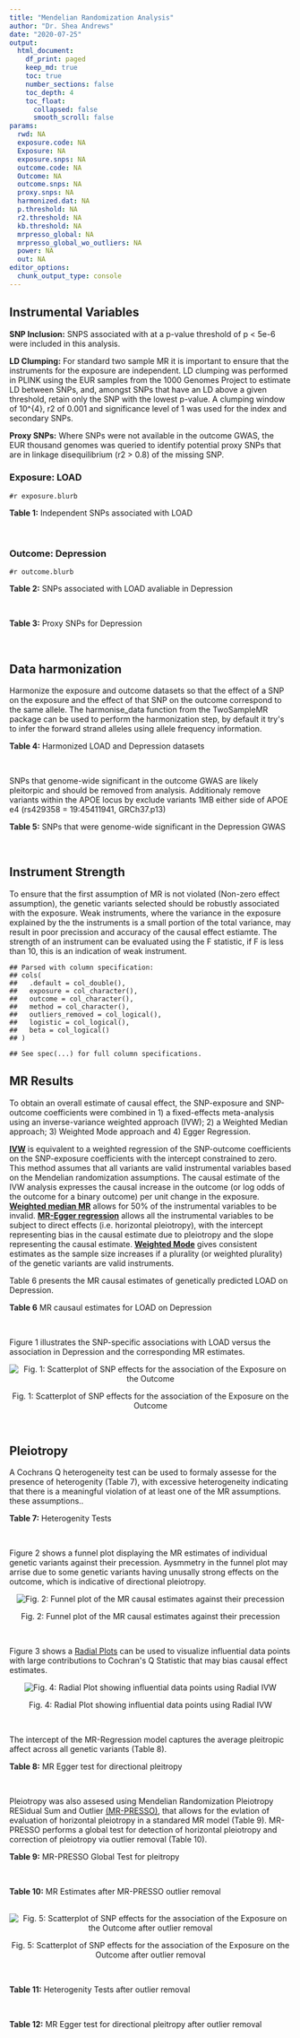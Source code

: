 ```yaml
---
title: "Mendelian Randomization Analysis"
author: "Dr. Shea Andrews"
date: "2020-07-25"
output:
  html_document:
    df_print: paged
    keep_md: true
    toc: true
    number_sections: false
    toc_depth: 4
    toc_float:
      collapsed: false
      smooth_scroll: false
params:
  rwd: NA
  exposure.code: NA
  Exposure: NA
  exposure.snps: NA
  outcome.code: NA
  Outcome: NA
  outcome.snps: NA
  proxy.snps: NA
  harmonized.dat: NA
  p.threshold: NA
  r2.threshold: NA
  kb.threshold: NA
  mrpresso_global: NA
  mrpresso_global_wo_outliers: NA
  power: NA
  out: NA
editor_options:
  chunk_output_type: console
---
```







## Instrumental Variables
**SNP Inclusion:** SNPS associated with at a p-value threshold of p < 5e-6 were included in this analysis.
<br>

**LD Clumping:** For standard two sample MR it is important to ensure that the instruments for the exposure are independent. LD clumping was performed in PLINK using the EUR samples from the 1000 Genomes Project to estimate LD between SNPs, and, amongst SNPs that have an LD above a given threshold, retain only the SNP with the lowest p-value. A clumping window of 10^{4}, r2 of 0.001 and significance level of 1 was used for the index and secondary SNPs.
<br>

**Proxy SNPs:** Where SNPs were not available in the outcome GWAS, the EUR thousand genomes was queried to identify potential proxy SNPs that are in linkage disequilibrium (r2 > 0.8) of the missing SNP.
<br>

### Exposure: LOAD
`#r exposure.blurb`
<br>

**Table 1:** Independent SNPs associated with LOAD
<div data-pagedtable="false">
  <script data-pagedtable-source type="application/json">
{"columns":[{"label":["SNP"],"name":[1],"type":["chr"],"align":["left"]},{"label":["CHROM"],"name":[2],"type":["dbl"],"align":["right"]},{"label":["POS"],"name":[3],"type":["dbl"],"align":["right"]},{"label":["REF"],"name":[4],"type":["chr"],"align":["left"]},{"label":["ALT"],"name":[5],"type":["chr"],"align":["left"]},{"label":["AF"],"name":[6],"type":["dbl"],"align":["right"]},{"label":["BETA"],"name":[7],"type":["dbl"],"align":["right"]},{"label":["SE"],"name":[8],"type":["dbl"],"align":["right"]},{"label":["Z"],"name":[9],"type":["dbl"],"align":["right"]},{"label":["P"],"name":[10],"type":["dbl"],"align":["right"]},{"label":["N"],"name":[11],"type":["dbl"],"align":["right"]},{"label":["TRAIT"],"name":[12],"type":["chr"],"align":["left"]}],"data":[{"1":"rs679515","2":"1","3":"207750568","4":"T","5":"C","6":"0.8126","7":"-0.1508","8":"0.0183","9":"-8.240440","10":"1.555000e-16","11":"63926","12":"LOAD"},{"1":"rs7584040","2":"2","3":"127863224","4":"C","5":"T","6":"0.2261","7":"0.0862","8":"0.0172","9":"5.011628","10":"5.341000e-07","11":"63926","12":"LOAD"},{"1":"rs6733839","2":"2","3":"127892810","4":"C","5":"T","6":"0.4067","7":"0.1693","8":"0.0154","9":"10.993506","10":"4.022000e-28","11":"63926","12":"LOAD"},{"1":"rs35695568","2":"2","3":"186794162","4":"G","5":"T","6":"0.0922","7":"0.1152","8":"0.0247","9":"4.663968","10":"3.200000e-06","11":"63926","12":"LOAD"},{"1":"rs10933431","2":"2","3":"233981912","4":"G","5":"C","6":"0.7774","7":"0.1001","8":"0.0194","9":"5.159794","10":"2.552000e-07","11":"63926","12":"LOAD"},{"1":"rs6805148","2":"3","3":"45101639","4":"A","5":"C","6":"0.0864","7":"-0.1293","8":"0.0257","9":"-5.031130","10":"4.774000e-07","11":"63926","12":"LOAD"},{"1":"rs28660482","2":"4","3":"66245059","4":"T","5":"A","6":"0.0243","7":"0.2220","8":"0.0475","9":"4.673684","10":"2.900000e-06","11":"63926","12":"LOAD"},{"1":"rs6822989","2":"4","3":"104176240","4":"C","5":"T","6":"0.0082","7":"0.4361","8":"0.0940","9":"4.639362","10":"3.487000e-06","11":"63926","12":"LOAD"},{"1":"rs35868327","2":"5","3":"52665230","4":"T","5":"A","6":"0.0132","7":"-0.3753","8":"0.0760","9":"-4.938158","10":"7.796000e-07","11":"63926","12":"LOAD"},{"1":"rs11168036","2":"5","3":"139707439","4":"T","5":"G","6":"0.5033","7":"-0.0754","8":"0.0143","9":"-5.272730","10":"1.432000e-07","11":"63926","12":"LOAD"},{"1":"rs34665982","2":"6","3":"32560306","4":"T","5":"C","6":"0.5213","7":"-0.0967","8":"0.0166","9":"-5.825300","10":"5.798000e-09","11":"63926","12":"LOAD"},{"1":"rs114812713","2":"6","3":"41034000","4":"G","5":"C","6":"0.0301","7":"0.2980","8":"0.0431","9":"6.914153","10":"4.467000e-12","11":"63926","12":"LOAD"},{"1":"rs1385742","2":"6","3":"47595155","4":"A","5":"T","6":"0.6344","7":"-0.0876","8":"0.0157","9":"-5.579620","10":"2.232000e-08","11":"63926","12":"LOAD"},{"1":"rs143429938","2":"7","3":"33721795","4":"C","5":"T","6":"0.0211","7":"0.3535","8":"0.0769","9":"4.596879","10":"4.253000e-06","11":"63926","12":"LOAD"},{"1":"rs9649710","2":"7","3":"50322832","4":"A","5":"G","6":"0.6331","7":"0.0676","8":"0.0148","9":"4.567570","10":"4.794000e-06","11":"63926","12":"LOAD"},{"1":"rs117240937","2":"7","3":"127426090","4":"G","5":"A","6":"0.0173","7":"-0.3122","8":"0.0672","9":"-4.645833","10":"3.350000e-06","11":"63926","12":"LOAD"},{"1":"rs11767557","2":"7","3":"143109139","4":"T","5":"C","6":"0.1968","7":"-0.1028","8":"0.0182","9":"-5.648350","10":"1.561000e-08","11":"63926","12":"LOAD"},{"1":"rs73223431","2":"8","3":"27219987","4":"C","5":"T","6":"0.3669","7":"0.0936","8":"0.0153","9":"6.117647","10":"8.342000e-10","11":"63926","12":"LOAD"},{"1":"rs867230","2":"8","3":"27468503","4":"C","5":"A","6":"0.6029","7":"0.1333","8":"0.0158","9":"8.436709","10":"3.492000e-17","11":"63926","12":"LOAD"},{"1":"rs13252043","2":"8","3":"71551628","4":"C","5":"T","6":"0.0984","7":"0.1140","8":"0.0237","9":"4.810127","10":"1.570000e-06","11":"63926","12":"LOAD"},{"1":"rs6559689","2":"9","3":"85450616","4":"C","5":"T","6":"0.0504","7":"0.1585","8":"0.0335","9":"4.731343","10":"2.169000e-06","11":"63926","12":"LOAD"},{"1":"rs12416487","2":"10","3":"11721057","4":"A","5":"T","6":"0.6519","7":"0.0850","8":"0.0154","9":"5.519480","10":"3.417000e-08","11":"63926","12":"LOAD"},{"1":"rs3740688","2":"11","3":"47380340","4":"G","5":"T","6":"0.5524","7":"0.0935","8":"0.0144","9":"6.493056","10":"9.702000e-11","11":"63926","12":"LOAD"},{"1":"rs1582763","2":"11","3":"60021948","4":"G","5":"A","6":"0.3729","7":"-0.1232","8":"0.0149","9":"-8.268456","10":"1.186000e-16","11":"63926","12":"LOAD"},{"1":"rs3851179","2":"11","3":"85868640","4":"T","5":"C","6":"0.6410","7":"0.1198","8":"0.0148","9":"8.094590","10":"5.809000e-16","11":"63926","12":"LOAD"},{"1":"rs11218343","2":"11","3":"121435587","4":"T","5":"C","6":"0.0401","7":"-0.2053","8":"0.0369","9":"-5.563690","10":"2.633000e-08","11":"63926","12":"LOAD"},{"1":"rs9787911","2":"11","3":"131769402","4":"T","5":"C","6":"0.4249","7":"0.0662","8":"0.0144","9":"4.597220","10":"4.386000e-06","11":"63926","12":"LOAD"},{"1":"rs117394726","2":"12","3":"127222883","4":"A","5":"C","6":"0.0400","7":"0.2193","8":"0.0465","9":"4.716130","10":"2.459000e-06","11":"63926","12":"LOAD"},{"1":"rs17125924","2":"14","3":"53391680","4":"A","5":"G","6":"0.0926","7":"0.1222","8":"0.0246","9":"4.967480","10":"6.621000e-07","11":"63926","12":"LOAD"},{"1":"rs12590654","2":"14","3":"92938855","4":"G","5":"A","6":"0.3353","7":"-0.0906","8":"0.0157","9":"-5.770701","10":"8.729000e-09","11":"63926","12":"LOAD"},{"1":"rs383902","2":"15","3":"59034174","4":"C","5":"T","6":"0.3274","7":"-0.0698","8":"0.0151","9":"-4.622517","10":"3.812000e-06","11":"63926","12":"LOAD"},{"1":"rs28588186","2":"16","3":"19910313","4":"C","5":"G","6":"0.1981","7":"-0.0880","8":"0.0181","9":"-4.861880","10":"1.115000e-06","11":"63926","12":"LOAD"},{"1":"rs62039712","2":"16","3":"79355857","4":"G","5":"A","6":"0.1158","7":"0.1528","8":"0.0288","9":"5.305556","10":"1.171000e-07","11":"63926","12":"LOAD"},{"1":"rs34971488","2":"16","3":"81779775","4":"G","5":"A","6":"0.2205","7":"0.0940","8":"0.0198","9":"4.747475","10":"2.067000e-06","11":"63926","12":"LOAD"},{"1":"rs2632516","2":"17","3":"56409089","4":"G","5":"C","6":"0.4402","7":"-0.0748","8":"0.0147","9":"-5.088435","10":"3.671000e-07","11":"63926","12":"LOAD"},{"1":"rs12151021","2":"19","3":"1050874","4":"A","5":"G","6":"0.6753","7":"-0.1071","8":"0.0169","9":"-6.337280","10":"2.562000e-10","11":"63926","12":"LOAD"},{"1":"rs8111708","2":"19","3":"18558876","4":"A","5":"G","6":"0.3427","7":"0.0696","8":"0.0151","9":"4.609270","10":"3.946000e-06","11":"63926","12":"LOAD"},{"1":"rs111358663","2":"19","3":"45196958","4":"T","5":"A","6":"0.0111","7":"-0.5369","8":"0.0795","9":"-6.753459","10":"1.436000e-11","11":"63926","12":"LOAD"},{"1":"rs4803765","2":"19","3":"45358448","4":"C","5":"T","6":"0.0243","7":"0.7165","8":"0.0610","9":"11.745902","10":"7.131000e-32","11":"63926","12":"LOAD"},{"1":"rs12972156","2":"19","3":"45387459","4":"C","5":"G","6":"0.2027","7":"0.9653","8":"0.0189","9":"51.074100","10":"2.225074e-308","11":"63926","12":"LOAD"},{"1":"rs117310449","2":"19","3":"45393516","4":"C","5":"T","6":"0.0130","7":"0.9879","8":"0.0691","9":"14.296671","10":"2.275000e-46","11":"63926","12":"LOAD"},{"1":"rs73033507","2":"19","3":"45431403","4":"C","5":"T","6":"0.0239","7":"-0.3620","8":"0.0657","9":"-5.509893","10":"3.646000e-08","11":"63926","12":"LOAD"},{"1":"rs114533385","2":"19","3":"45436753","4":"C","5":"T","6":"0.0210","7":"0.8281","8":"0.0661","9":"12.527988","10":"5.434000e-36","11":"63926","12":"LOAD"},{"1":"rs118004808","2":"19","3":"45439498","4":"C","5":"T","6":"0.0177","7":"-0.5523","8":"0.1015","9":"-5.441379","10":"5.274000e-08","11":"63926","12":"LOAD"},{"1":"rs139995984","2":"19","3":"45574482","4":"G","5":"C","6":"0.0155","7":"-0.5343","8":"0.0879","9":"-6.078498","10":"1.192000e-09","11":"63926","12":"LOAD"},{"1":"rs80182863","2":"19","3":"45653226","4":"C","5":"T","6":"0.0234","7":"0.2977","8":"0.0623","9":"4.778491","10":"1.750000e-06","11":"63926","12":"LOAD"},{"1":"rs6014724","2":"20","3":"54998544","4":"A","5":"G","6":"0.0920","7":"-0.1319","8":"0.0259","9":"-5.092660","10":"3.652000e-07","11":"63926","12":"LOAD"},{"1":"rs2830489","2":"21","3":"28148191","4":"C","5":"T","6":"0.2882","7":"-0.0837","8":"0.0162","9":"-5.166667","10":"2.422000e-07","11":"63926","12":"LOAD"},{"1":"rs138727474","2":"22","3":"21926584","4":"C","5":"T","6":"0.0269","7":"-0.2515","8":"0.0545","9":"-4.614679","10":"3.904000e-06","11":"63926","12":"LOAD"}],"options":{"columns":{"min":{},"max":[10]},"rows":{"min":[10],"max":[10]},"pages":{}}}
  </script>
</div>
<br>

### Outcome: Depression
`#r outcome.blurb`
<br>

**Table 2:** SNPs associated with LOAD avaliable in Depression
<div data-pagedtable="false">
  <script data-pagedtable-source type="application/json">
{"columns":[{"label":["SNP"],"name":[1],"type":["chr"],"align":["left"]},{"label":["CHROM"],"name":[2],"type":["dbl"],"align":["right"]},{"label":["POS"],"name":[3],"type":["dbl"],"align":["right"]},{"label":["REF"],"name":[4],"type":["chr"],"align":["left"]},{"label":["ALT"],"name":[5],"type":["chr"],"align":["left"]},{"label":["AF"],"name":[6],"type":["dbl"],"align":["right"]},{"label":["BETA"],"name":[7],"type":["dbl"],"align":["right"]},{"label":["SE"],"name":[8],"type":["dbl"],"align":["right"]},{"label":["Z"],"name":[9],"type":["dbl"],"align":["right"]},{"label":["P"],"name":[10],"type":["dbl"],"align":["right"]},{"label":["N"],"name":[11],"type":["dbl"],"align":["right"]},{"label":["TRAIT"],"name":[12],"type":["chr"],"align":["left"]}],"data":[{"1":"rs679515","2":"1","3":"207750568","4":"T","5":"C","6":"0.8186","7":"-0.0005","8":"0.0046","9":"-0.10869600","10":"0.9141000","11":"807553","12":"Depression"},{"1":"rs7584040","2":"2","3":"127863224","4":"C","5":"T","6":"0.2270","7":"0.0080","8":"0.0042","9":"1.90476190","10":"0.0587200","11":"807553","12":"Depression"},{"1":"rs6733839","2":"2","3":"127892810","4":"C","5":"T","6":"0.3899","7":"-0.0013","8":"0.0037","9":"-0.35135135","10":"0.7273000","11":"807553","12":"Depression"},{"1":"rs35695568","2":"2","3":"186794162","4":"G","5":"T","6":"0.0919","7":"0.0050","8":"0.0061","9":"0.81967213","10":"0.4160000","11":"807553","12":"Depression"},{"1":"rs10933431","2":"2","3":"233981912","4":"G","5":"C","6":"0.7761","7":"0.0069","8":"0.0044","9":"1.56818182","10":"0.1196000","11":"807553","12":"Depression"},{"1":"rs6805148","2":"3","3":"45101639","4":"A","5":"C","6":"0.0893","7":"0.0002","8":"0.0062","9":"0.03225810","10":"0.9745000","11":"807553","12":"Depression"},{"1":"rs28660482","2":"4","3":"66245059","4":"T","5":"A","6":"0.0235","7":"0.0011","8":"0.0117","9":"0.09401709","10":"0.9250000","11":"807553","12":"Depression"},{"1":"rs6822989","2":"4","3":"104176240","4":"C","5":"T","6":"0.0069","7":"0.0281","8":"0.0229","9":"1.22707424","10":"0.2193000","11":"807553","12":"Depression"},{"1":"rs11168036","2":"5","3":"139707439","4":"T","5":"G","6":"0.5128","7":"0.0107","8":"0.0035","9":"3.05714000","10":"0.0024140","11":"807553","12":"Depression"},{"1":"rs114812713","2":"6","3":"41034000","4":"G","5":"C","6":"0.0257","7":"0.0117","8":"0.0114","9":"1.02631579","10":"0.3042000","11":"807553","12":"Depression"},{"1":"rs1385742","2":"6","3":"47595155","4":"A","5":"T","6":"0.6492","7":"-0.0011","8":"0.0037","9":"-0.29729700","10":"0.7680000","11":"807553","12":"Depression"},{"1":"rs143429938","2":"7","3":"33721795","4":"C","5":"T","6":"0.0148","7":"-0.0226","8":"0.0164","9":"-1.37804878","10":"0.1688000","11":"807553","12":"Depression"},{"1":"rs9649710","2":"7","3":"50322832","4":"A","5":"G","6":"0.6157","7":"0.0002","8":"0.0036","9":"0.05555560","10":"0.9560000","11":"807553","12":"Depression"},{"1":"rs117240937","2":"7","3":"127426090","4":"G","5":"A","6":"0.0112","7":"-0.0004","8":"0.0202","9":"-0.01980198","10":"0.9842000","11":"807553","12":"Depression"},{"1":"rs11767557","2":"7","3":"143109139","4":"T","5":"C","6":"0.2056","7":"0.0057","8":"0.0043","9":"1.32558000","10":"0.1883000","11":"807553","12":"Depression"},{"1":"rs73223431","2":"8","3":"27219987","4":"C","5":"T","6":"0.3616","7":"0.0016","8":"0.0036","9":"0.44444444","10":"0.6592000","11":"807553","12":"Depression"},{"1":"rs867230","2":"8","3":"27468503","4":"C","5":"A","6":"0.5894","7":"0.0004","8":"0.0036","9":"0.11111111","10":"0.9122000","11":"807553","12":"Depression"},{"1":"rs13252043","2":"8","3":"71551628","4":"C","5":"T","6":"0.0971","7":"-0.0093","8":"0.0060","9":"-1.55000000","10":"0.1240000","11":"807553","12":"Depression"},{"1":"rs6559689","2":"9","3":"85450616","4":"C","5":"T","6":"0.0481","7":"0.0176","8":"0.0084","9":"2.09523810","10":"0.0353500","11":"807553","12":"Depression"},{"1":"rs12416487","2":"10","3":"11721057","4":"A","5":"T","6":"0.6536","7":"0.0051","8":"0.0038","9":"1.34211000","10":"0.1829000","11":"807553","12":"Depression"},{"1":"rs3740688","2":"11","3":"47380340","4":"G","5":"T","6":"0.5448","7":"0.0080","8":"0.0035","9":"2.28571429","10":"0.0233100","11":"807553","12":"Depression"},{"1":"rs1582763","2":"11","3":"60021948","4":"G","5":"A","6":"0.3789","7":"0.0001","8":"0.0036","9":"0.02777778","10":"0.9780000","11":"807553","12":"Depression"},{"1":"rs3851179","2":"11","3":"85868640","4":"T","5":"C","6":"0.6297","7":"-0.0033","8":"0.0036","9":"-0.91666700","10":"0.3630000","11":"807553","12":"Depression"},{"1":"rs11218343","2":"11","3":"121435587","4":"T","5":"C","6":"0.0388","7":"-0.0013","8":"0.0092","9":"-0.14130400","10":"0.8873000","11":"807553","12":"Depression"},{"1":"rs9787911","2":"11","3":"131769402","4":"T","5":"C","6":"0.4257","7":"0.0079","8":"0.0036","9":"2.19444000","10":"0.0294300","11":"807553","12":"Depression"},{"1":"rs117394726","2":"12","3":"127222883","4":"A","5":"C","6":"0.0380","7":"-0.0080","8":"0.0104","9":"-0.76923100","10":"0.4408000","11":"807553","12":"Depression"},{"1":"rs17125924","2":"14","3":"53391680","4":"A","5":"G","6":"0.0914","7":"-0.0132","8":"0.0061","9":"-2.16393000","10":"0.0317600","11":"807553","12":"Depression"},{"1":"rs12590654","2":"14","3":"92938855","4":"G","5":"A","6":"0.3406","7":"0.0021","8":"0.0037","9":"0.56756757","10":"0.5733000","11":"807553","12":"Depression"},{"1":"rs383902","2":"15","3":"59034174","4":"C","5":"T","6":"0.3340","7":"-0.0006","8":"0.0037","9":"-0.16216216","10":"0.8722000","11":"807553","12":"Depression"},{"1":"rs28588186","2":"16","3":"19910313","4":"C","5":"G","6":"0.2004","7":"0.0153","8":"0.0044","9":"3.47727000","10":"0.0005589","11":"807553","12":"Depression"},{"1":"rs62039712","2":"16","3":"79355857","4":"G","5":"A","6":"0.1236","7":"0.0185","8":"0.0060","9":"3.08333333","10":"0.0022140","11":"807553","12":"Depression"},{"1":"rs34971488","2":"16","3":"81779775","4":"G","5":"A","6":"0.2151","7":"-0.0083","8":"0.0046","9":"-1.80434783","10":"0.0733600","11":"807553","12":"Depression"},{"1":"rs2632516","2":"17","3":"56409089","4":"G","5":"C","6":"0.4451","7":"0.0011","8":"0.0036","9":"0.30555556","10":"0.7617000","11":"807553","12":"Depression"},{"1":"rs8111708","2":"19","3":"18558876","4":"A","5":"G","6":"0.3436","7":"-0.0090","8":"0.0037","9":"-2.43243000","10":"0.0157800","11":"807553","12":"Depression"},{"1":"rs4803765","2":"19","3":"45358448","4":"C","5":"T","6":"0.0113","7":"0.0026","8":"0.0206","9":"0.12621359","10":"0.8994000","11":"807553","12":"Depression"},{"1":"rs12972156","2":"19","3":"45387459","4":"C","5":"G","6":"0.1464","7":"-0.0009","8":"0.0050","9":"-0.18000000","10":"0.8582000","11":"807553","12":"Depression"},{"1":"rs117310449","2":"19","3":"45393516","4":"C","5":"T","6":"0.0107","7":"0.0342","8":"0.0178","9":"1.92134831","10":"0.0551800","11":"807553","12":"Depression"},{"1":"rs114533385","2":"19","3":"45436753","4":"C","5":"T","6":"0.0118","7":"0.0033","8":"0.0180","9":"0.18333333","10":"0.8548000","11":"807553","12":"Depression"},{"1":"rs6014724","2":"20","3":"54998544","4":"A","5":"G","6":"0.0924","7":"0.0010","8":"0.0061","9":"0.16393400","10":"0.8708000","11":"807553","12":"Depression"},{"1":"rs2830489","2":"21","3":"28148191","4":"C","5":"T","6":"0.2822","7":"-0.0039","8":"0.0039","9":"-1.00000000","10":"0.3210000","11":"807553","12":"Depression"},{"1":"rs138727474","2":"22","3":"21926584","4":"C","5":"T","6":"0.0335","7":"0.0022","8":"0.0109","9":"0.20183486","10":"0.8398000","11":"807553","12":"Depression"},{"1":"rs35868327","2":"NA","3":"NA","4":"NA","5":"NA","6":"NA","7":"NA","8":"NA","9":"NA","10":"NA","11":"NA","12":"NA"},{"1":"rs34665982","2":"NA","3":"NA","4":"NA","5":"NA","6":"NA","7":"NA","8":"NA","9":"NA","10":"NA","11":"NA","12":"NA"},{"1":"rs12151021","2":"NA","3":"NA","4":"NA","5":"NA","6":"NA","7":"NA","8":"NA","9":"NA","10":"NA","11":"NA","12":"NA"},{"1":"rs111358663","2":"NA","3":"NA","4":"NA","5":"NA","6":"NA","7":"NA","8":"NA","9":"NA","10":"NA","11":"NA","12":"NA"},{"1":"rs73033507","2":"NA","3":"NA","4":"NA","5":"NA","6":"NA","7":"NA","8":"NA","9":"NA","10":"NA","11":"NA","12":"NA"},{"1":"rs118004808","2":"NA","3":"NA","4":"NA","5":"NA","6":"NA","7":"NA","8":"NA","9":"NA","10":"NA","11":"NA","12":"NA"},{"1":"rs139995984","2":"NA","3":"NA","4":"NA","5":"NA","6":"NA","7":"NA","8":"NA","9":"NA","10":"NA","11":"NA","12":"NA"},{"1":"rs80182863","2":"NA","3":"NA","4":"NA","5":"NA","6":"NA","7":"NA","8":"NA","9":"NA","10":"NA","11":"NA","12":"NA"}],"options":{"columns":{"min":{},"max":[10]},"rows":{"min":[10],"max":[10]},"pages":{}}}
  </script>
</div>
<br>

**Table 3:** Proxy SNPs for Depression
<div data-pagedtable="false">
  <script data-pagedtable-source type="application/json">
{"columns":[{"label":["target_snp"],"name":[1],"type":["chr"],"align":["left"]},{"label":["proxy_snp"],"name":[2],"type":["chr"],"align":["left"]},{"label":["ld.r2"],"name":[3],"type":["dbl"],"align":["right"]},{"label":["Dprime"],"name":[4],"type":["dbl"],"align":["right"]},{"label":["PHASE"],"name":[5],"type":["chr"],"align":["left"]},{"label":["X12"],"name":[6],"type":["lgl"],"align":["right"]},{"label":["CHROM"],"name":[7],"type":["dbl"],"align":["right"]},{"label":["POS"],"name":[8],"type":["dbl"],"align":["right"]},{"label":["REF.proxy"],"name":[9],"type":["chr"],"align":["left"]},{"label":["ALT.proxy"],"name":[10],"type":["chr"],"align":["left"]},{"label":["AF"],"name":[11],"type":["dbl"],"align":["right"]},{"label":["BETA"],"name":[12],"type":["dbl"],"align":["right"]},{"label":["SE"],"name":[13],"type":["dbl"],"align":["right"]},{"label":["Z"],"name":[14],"type":["dbl"],"align":["right"]},{"label":["P"],"name":[15],"type":["dbl"],"align":["right"]},{"label":["N"],"name":[16],"type":["dbl"],"align":["right"]},{"label":["TRAIT"],"name":[17],"type":["chr"],"align":["left"]},{"label":["ref"],"name":[18],"type":["chr"],"align":["left"]},{"label":["ref.proxy"],"name":[19],"type":["chr"],"align":["left"]},{"label":["alt"],"name":[20],"type":["lgl"],"align":["right"]},{"label":["alt.proxy"],"name":[21],"type":["chr"],"align":["left"]},{"label":["ALT"],"name":[22],"type":["chr"],"align":["left"]},{"label":["REF"],"name":[23],"type":["lgl"],"align":["right"]},{"label":["proxy.outcome"],"name":[24],"type":["lgl"],"align":["right"]}],"data":[{"1":"rs35868327","2":"rs13182752","3":"1","4":"1","5":"GA/TG","6":"NA","7":"5","8":"52672171","9":"G","10":"A","11":"0.0236","12":"0.0137","13":"0.0116","14":"1.181034","15":"0.2371","16":"807553","17":"Depression","18":"G","19":"A","20":"TRUE","21":"G","22":"G","23":"TRUE","24":"TRUE"},{"1":"rs34665982","2":"NA","3":"NA","4":"NA","5":"NA","6":"NA","7":"NA","8":"NA","9":"NA","10":"NA","11":"NA","12":"NA","13":"NA","14":"NA","15":"NA","16":"NA","17":"NA","18":"NA","19":"NA","20":"NA","21":"NA","22":"NA","23":"NA","24":"NA"},{"1":"rs12151021","2":"NA","3":"NA","4":"NA","5":"NA","6":"NA","7":"NA","8":"NA","9":"NA","10":"NA","11":"NA","12":"NA","13":"NA","14":"NA","15":"NA","16":"NA","17":"NA","18":"NA","19":"NA","20":"NA","21":"NA","22":"NA","23":"NA","24":"NA"},{"1":"rs111358663","2":"NA","3":"NA","4":"NA","5":"NA","6":"NA","7":"NA","8":"NA","9":"NA","10":"NA","11":"NA","12":"NA","13":"NA","14":"NA","15":"NA","16":"NA","17":"NA","18":"NA","19":"NA","20":"NA","21":"NA","22":"NA","23":"NA","24":"NA"},{"1":"rs73033507","2":"NA","3":"NA","4":"NA","5":"NA","6":"NA","7":"NA","8":"NA","9":"NA","10":"NA","11":"NA","12":"NA","13":"NA","14":"NA","15":"NA","16":"NA","17":"NA","18":"NA","19":"NA","20":"NA","21":"NA","22":"NA","23":"NA","24":"NA"},{"1":"rs118004808","2":"NA","3":"NA","4":"NA","5":"NA","6":"NA","7":"NA","8":"NA","9":"NA","10":"NA","11":"NA","12":"NA","13":"NA","14":"NA","15":"NA","16":"NA","17":"NA","18":"NA","19":"NA","20":"NA","21":"NA","22":"NA","23":"NA","24":"NA"},{"1":"rs139995984","2":"NA","3":"NA","4":"NA","5":"NA","6":"NA","7":"NA","8":"NA","9":"NA","10":"NA","11":"NA","12":"NA","13":"NA","14":"NA","15":"NA","16":"NA","17":"NA","18":"NA","19":"NA","20":"NA","21":"NA","22":"NA","23":"NA","24":"NA"},{"1":"rs80182863","2":"NA","3":"NA","4":"NA","5":"NA","6":"NA","7":"NA","8":"NA","9":"NA","10":"NA","11":"NA","12":"NA","13":"NA","14":"NA","15":"NA","16":"NA","17":"NA","18":"NA","19":"NA","20":"NA","21":"NA","22":"NA","23":"NA","24":"NA"}],"options":{"columns":{"min":{},"max":[10]},"rows":{"min":[10],"max":[10]},"pages":{}}}
  </script>
</div>
<br>

## Data harmonization
Harmonize the exposure and outcome datasets so that the effect of a SNP on the exposure and the effect of that SNP on the outcome correspond to the same allele. The harmonise_data function from the TwoSampleMR package can be used to perform the harmonization step, by default it try's to infer the forward strand alleles using allele frequency information.
<br>

**Table 4:** Harmonized LOAD and Depression datasets
<div data-pagedtable="false">
  <script data-pagedtable-source type="application/json">
{"columns":[{"label":["SNP"],"name":[1],"type":["chr"],"align":["left"]},{"label":["effect_allele.exposure"],"name":[2],"type":["chr"],"align":["left"]},{"label":["other_allele.exposure"],"name":[3],"type":["chr"],"align":["left"]},{"label":["effect_allele.outcome"],"name":[4],"type":["chr"],"align":["left"]},{"label":["other_allele.outcome"],"name":[5],"type":["chr"],"align":["left"]},{"label":["beta.exposure"],"name":[6],"type":["dbl"],"align":["right"]},{"label":["beta.outcome"],"name":[7],"type":["dbl"],"align":["right"]},{"label":["eaf.exposure"],"name":[8],"type":["dbl"],"align":["right"]},{"label":["eaf.outcome"],"name":[9],"type":["dbl"],"align":["right"]},{"label":["remove"],"name":[10],"type":["lgl"],"align":["right"]},{"label":["palindromic"],"name":[11],"type":["lgl"],"align":["right"]},{"label":["ambiguous"],"name":[12],"type":["lgl"],"align":["right"]},{"label":["id.outcome"],"name":[13],"type":["chr"],"align":["left"]},{"label":["chr.outcome"],"name":[14],"type":["dbl"],"align":["right"]},{"label":["pos.outcome"],"name":[15],"type":["dbl"],"align":["right"]},{"label":["se.outcome"],"name":[16],"type":["dbl"],"align":["right"]},{"label":["z.outcome"],"name":[17],"type":["dbl"],"align":["right"]},{"label":["pval.outcome"],"name":[18],"type":["dbl"],"align":["right"]},{"label":["samplesize.outcome"],"name":[19],"type":["dbl"],"align":["right"]},{"label":["outcome"],"name":[20],"type":["chr"],"align":["left"]},{"label":["mr_keep.outcome"],"name":[21],"type":["lgl"],"align":["right"]},{"label":["pval_origin.outcome"],"name":[22],"type":["chr"],"align":["left"]},{"label":["chr.exposure"],"name":[23],"type":["dbl"],"align":["right"]},{"label":["pos.exposure"],"name":[24],"type":["dbl"],"align":["right"]},{"label":["se.exposure"],"name":[25],"type":["dbl"],"align":["right"]},{"label":["z.exposure"],"name":[26],"type":["dbl"],"align":["right"]},{"label":["pval.exposure"],"name":[27],"type":["dbl"],"align":["right"]},{"label":["samplesize.exposure"],"name":[28],"type":["dbl"],"align":["right"]},{"label":["exposure"],"name":[29],"type":["chr"],"align":["left"]},{"label":["mr_keep.exposure"],"name":[30],"type":["lgl"],"align":["right"]},{"label":["pval_origin.exposure"],"name":[31],"type":["chr"],"align":["left"]},{"label":["id.exposure"],"name":[32],"type":["chr"],"align":["left"]},{"label":["action"],"name":[33],"type":["dbl"],"align":["right"]},{"label":["mr_keep"],"name":[34],"type":["lgl"],"align":["right"]},{"label":["pt"],"name":[35],"type":["dbl"],"align":["right"]},{"label":["pleitropy_keep"],"name":[36],"type":["lgl"],"align":["right"]},{"label":["mrpresso_RSSobs"],"name":[37],"type":["dbl"],"align":["right"]},{"label":["mrpresso_pval"],"name":[38],"type":["dbl"],"align":["right"]},{"label":["mrpresso_keep"],"name":[39],"type":["lgl"],"align":["right"]}],"data":[{"1":"rs10933431","2":"C","3":"G","4":"C","5":"G","6":"0.1001","7":"0.0069","8":"0.7774","9":"0.7761","10":"FALSE","11":"TRUE","12":"FALSE","13":"Xvdm2q","14":"2","15":"233981912","16":"0.0044","17":"1.56818182","18":"0.1196000","19":"807553","20":"Howard2019dep23andMe","21":"TRUE","22":"reported","23":"2","24":"233981912","25":"0.0194","26":"5.159794","27":"2.552e-07","28":"63926","29":"Kunkle2019load","30":"TRUE","31":"reported","32":"WFq14N","33":"2","34":"TRUE","35":"5e-06","36":"TRUE","37":"4.946452e-05","38":"1.0000","39":"TRUE"},{"1":"rs11168036","2":"G","3":"T","4":"G","5":"T","6":"-0.0754","7":"0.0107","8":"0.5033","9":"0.5128","10":"FALSE","11":"FALSE","12":"FALSE","13":"Xvdm2q","14":"5","15":"139707439","16":"0.0035","17":"3.05714000","18":"0.0024140","19":"807553","20":"Howard2019dep23andMe","21":"TRUE","22":"reported","23":"5","24":"139707439","25":"0.0143","26":"-5.272730","27":"1.432e-07","28":"63926","29":"Kunkle2019load","30":"TRUE","31":"reported","32":"WFq14N","33":"2","34":"TRUE","35":"5e-06","36":"TRUE","37":"1.203502e-04","38":"0.0468","39":"FALSE"},{"1":"rs11218343","2":"C","3":"T","4":"C","5":"T","6":"-0.2053","7":"-0.0013","8":"0.0401","9":"0.0388","10":"FALSE","11":"FALSE","12":"FALSE","13":"Xvdm2q","14":"11","15":"121435587","16":"0.0092","17":"-0.14130400","18":"0.8873000","19":"807553","20":"Howard2019dep23andMe","21":"TRUE","22":"reported","23":"11","24":"121435587","25":"0.0369","26":"-5.563690","27":"2.633e-08","28":"63926","29":"Kunkle2019load","30":"TRUE","31":"reported","32":"WFq14N","33":"2","34":"TRUE","35":"5e-06","36":"TRUE","37":"1.560333e-06","38":"1.0000","39":"TRUE"},{"1":"rs114533385","2":"T","3":"C","4":"T","5":"C","6":"0.8281","7":"0.0033","8":"0.0210","9":"0.0118","10":"FALSE","11":"FALSE","12":"FALSE","13":"Xvdm2q","14":"19","15":"45436753","16":"0.0180","17":"0.18333333","18":"0.8548000","19":"807553","20":"Howard2019dep23andMe","21":"TRUE","22":"reported","23":"19","24":"45436753","25":"0.0661","26":"12.527988","27":"5.434e-36","28":"63926","29":"Kunkle2019load","30":"TRUE","31":"reported","32":"WFq14N","33":"2","34":"TRUE","35":"5e-06","36":"FALSE","37":"NA","38":"NA","39":"NA"},{"1":"rs114812713","2":"C","3":"G","4":"C","5":"G","6":"0.2980","7":"0.0117","8":"0.0301","9":"0.0257","10":"FALSE","11":"TRUE","12":"FALSE","13":"Xvdm2q","14":"6","15":"41034000","16":"0.0114","17":"1.02631579","18":"0.3042000","19":"807553","20":"Howard2019dep23andMe","21":"TRUE","22":"reported","23":"6","24":"41034000","25":"0.0431","26":"6.914153","27":"4.467e-12","28":"63926","29":"Kunkle2019load","30":"TRUE","31":"reported","32":"WFq14N","33":"2","34":"TRUE","35":"5e-06","36":"TRUE","37":"1.432933e-04","38":"1.0000","39":"TRUE"},{"1":"rs117240937","2":"A","3":"G","4":"A","5":"G","6":"-0.3122","7":"-0.0004","8":"0.0173","9":"0.0112","10":"FALSE","11":"FALSE","12":"FALSE","13":"Xvdm2q","14":"7","15":"127426090","16":"0.0202","17":"-0.01980198","18":"0.9842000","19":"807553","20":"Howard2019dep23andMe","21":"TRUE","22":"reported","23":"7","24":"127426090","25":"0.0672","26":"-4.645833","27":"3.350e-06","28":"63926","29":"Kunkle2019load","30":"TRUE","31":"reported","32":"WFq14N","33":"2","34":"TRUE","35":"5e-06","36":"TRUE","37":"7.899487e-08","38":"1.0000","39":"TRUE"},{"1":"rs117310449","2":"T","3":"C","4":"T","5":"C","6":"0.9879","7":"0.0342","8":"0.0130","9":"0.0107","10":"FALSE","11":"FALSE","12":"FALSE","13":"Xvdm2q","14":"19","15":"45393516","16":"0.0178","17":"1.92134831","18":"0.0551800","19":"807553","20":"Howard2019dep23andMe","21":"TRUE","22":"reported","23":"19","24":"45393516","25":"0.0691","26":"14.296671","27":"2.275e-46","28":"63926","29":"Kunkle2019load","30":"TRUE","31":"reported","32":"WFq14N","33":"2","34":"TRUE","35":"5e-06","36":"FALSE","37":"NA","38":"NA","39":"NA"},{"1":"rs117394726","2":"C","3":"A","4":"C","5":"A","6":"0.2193","7":"-0.0080","8":"0.0400","9":"0.0380","10":"FALSE","11":"FALSE","12":"FALSE","13":"Xvdm2q","14":"12","15":"127222883","16":"0.0104","17":"-0.76923100","18":"0.4408000","19":"807553","20":"Howard2019dep23andMe","21":"TRUE","22":"reported","23":"12","24":"127222883","25":"0.0465","26":"4.716130","27":"2.459e-06","28":"63926","29":"Kunkle2019load","30":"TRUE","31":"reported","32":"WFq14N","33":"2","34":"TRUE","35":"5e-06","36":"TRUE","37":"6.822053e-05","38":"1.0000","39":"TRUE"},{"1":"rs11767557","2":"C","3":"T","4":"C","5":"T","6":"-0.1028","7":"0.0057","8":"0.1968","9":"0.2056","10":"FALSE","11":"FALSE","12":"FALSE","13":"Xvdm2q","14":"7","15":"143109139","16":"0.0043","17":"1.32558000","18":"0.1883000","19":"807553","20":"Howard2019dep23andMe","21":"TRUE","22":"reported","23":"7","24":"143109139","25":"0.0182","26":"-5.648350","27":"1.561e-08","28":"63926","29":"Kunkle2019load","30":"TRUE","31":"reported","32":"WFq14N","33":"2","34":"TRUE","35":"5e-06","36":"TRUE","37":"3.480740e-05","38":"1.0000","39":"TRUE"},{"1":"rs12416487","2":"T","3":"A","4":"T","5":"A","6":"0.0850","7":"0.0051","8":"0.6519","9":"0.6536","10":"FALSE","11":"TRUE","12":"FALSE","13":"Xvdm2q","14":"10","15":"11721057","16":"0.0038","17":"1.34211000","18":"0.1829000","19":"807553","20":"Howard2019dep23andMe","21":"TRUE","22":"reported","23":"10","24":"11721057","25":"0.0154","26":"5.519480","27":"3.417e-08","28":"63926","29":"Kunkle2019load","30":"TRUE","31":"reported","32":"WFq14N","33":"2","34":"TRUE","35":"5e-06","36":"TRUE","37":"2.693226e-05","38":"1.0000","39":"TRUE"},{"1":"rs12590654","2":"A","3":"G","4":"A","5":"G","6":"-0.0906","7":"0.0021","8":"0.3353","9":"0.3406","10":"FALSE","11":"FALSE","12":"FALSE","13":"Xvdm2q","14":"14","15":"92938855","16":"0.0037","17":"0.56756757","18":"0.5733000","19":"807553","20":"Howard2019dep23andMe","21":"TRUE","22":"reported","23":"14","24":"92938855","25":"0.0157","26":"-5.770701","27":"8.729e-09","28":"63926","29":"Kunkle2019load","30":"TRUE","31":"reported","32":"WFq14N","33":"2","34":"TRUE","35":"5e-06","36":"TRUE","37":"4.830316e-06","38":"1.0000","39":"TRUE"},{"1":"rs12972156","2":"G","3":"C","4":"G","5":"C","6":"0.9653","7":"-0.0009","8":"0.2027","9":"0.1464","10":"FALSE","11":"TRUE","12":"FALSE","13":"Xvdm2q","14":"19","15":"45387459","16":"0.0050","17":"-0.18000000","18":"0.8582000","19":"807553","20":"Howard2019dep23andMe","21":"TRUE","22":"reported","23":"19","24":"45387459","25":"0.0189","26":"51.074100","27":"1.000e-200","28":"63926","29":"Kunkle2019load","30":"TRUE","31":"reported","32":"WFq14N","33":"2","34":"TRUE","35":"5e-06","36":"FALSE","37":"NA","38":"NA","39":"NA"},{"1":"rs13252043","2":"T","3":"C","4":"T","5":"C","6":"0.1140","7":"-0.0093","8":"0.0984","9":"0.0971","10":"FALSE","11":"FALSE","12":"FALSE","13":"Xvdm2q","14":"8","15":"71551628","16":"0.0060","17":"-1.55000000","18":"0.1240000","19":"807553","20":"Howard2019dep23andMe","21":"TRUE","22":"reported","23":"8","24":"71551628","25":"0.0237","26":"4.810127","27":"1.570e-06","28":"63926","29":"Kunkle2019load","30":"TRUE","31":"reported","32":"WFq14N","33":"2","34":"TRUE","35":"5e-06","36":"TRUE","37":"9.038309e-05","38":"1.0000","39":"TRUE"},{"1":"rs1385742","2":"T","3":"A","4":"T","5":"A","6":"-0.0876","7":"-0.0011","8":"0.6344","9":"0.6492","10":"FALSE","11":"TRUE","12":"FALSE","13":"Xvdm2q","14":"6","15":"47595155","16":"0.0037","17":"-0.29729700","18":"0.7680000","19":"807553","20":"Howard2019dep23andMe","21":"TRUE","22":"reported","23":"6","24":"47595155","25":"0.0157","26":"-5.579620","27":"2.232e-08","28":"63926","29":"Kunkle2019load","30":"TRUE","31":"reported","32":"WFq14N","33":"2","34":"TRUE","35":"5e-06","36":"TRUE","37":"1.198533e-06","38":"1.0000","39":"TRUE"},{"1":"rs138727474","2":"T","3":"C","4":"T","5":"C","6":"-0.2515","7":"0.0022","8":"0.0269","9":"0.0335","10":"FALSE","11":"FALSE","12":"FALSE","13":"Xvdm2q","14":"22","15":"21926584","16":"0.0109","17":"0.20183486","18":"0.8398000","19":"807553","20":"Howard2019dep23andMe","21":"TRUE","22":"reported","23":"22","24":"21926584","25":"0.0545","26":"-4.614679","27":"3.904e-06","28":"63926","29":"Kunkle2019load","30":"TRUE","31":"reported","32":"WFq14N","33":"2","34":"TRUE","35":"5e-06","36":"TRUE","37":"5.559101e-06","38":"1.0000","39":"TRUE"},{"1":"rs143429938","2":"T","3":"C","4":"T","5":"C","6":"0.3535","7":"-0.0226","8":"0.0211","9":"0.0148","10":"FALSE","11":"FALSE","12":"FALSE","13":"Xvdm2q","14":"7","15":"33721795","16":"0.0164","17":"-1.37804878","18":"0.1688000","19":"807553","20":"Howard2019dep23andMe","21":"TRUE","22":"reported","23":"7","24":"33721795","25":"0.0769","26":"4.596879","27":"4.253e-06","28":"63926","29":"Kunkle2019load","30":"TRUE","31":"reported","32":"WFq14N","33":"2","34":"TRUE","35":"5e-06","36":"TRUE","37":"5.405367e-04","38":"1.0000","39":"TRUE"},{"1":"rs1582763","2":"A","3":"G","4":"A","5":"G","6":"-0.1232","7":"0.0001","8":"0.3729","9":"0.3789","10":"FALSE","11":"FALSE","12":"FALSE","13":"Xvdm2q","14":"11","15":"60021948","16":"0.0036","17":"0.02777778","18":"0.9780000","19":"807553","20":"Howard2019dep23andMe","21":"TRUE","22":"reported","23":"11","24":"60021948","25":"0.0149","26":"-8.268456","27":"1.186e-16","28":"63926","29":"Kunkle2019load","30":"TRUE","31":"reported","32":"WFq14N","33":"2","34":"TRUE","35":"5e-06","36":"TRUE","37":"2.461272e-08","38":"1.0000","39":"TRUE"},{"1":"rs17125924","2":"G","3":"A","4":"G","5":"A","6":"0.1222","7":"-0.0132","8":"0.0926","9":"0.0914","10":"FALSE","11":"FALSE","12":"FALSE","13":"Xvdm2q","14":"14","15":"53391680","16":"0.0061","17":"-2.16393000","18":"0.0317600","19":"807553","20":"Howard2019dep23andMe","21":"TRUE","22":"reported","23":"14","24":"53391680","25":"0.0246","26":"4.967480","27":"6.621e-07","28":"63926","29":"Kunkle2019load","30":"TRUE","31":"reported","32":"WFq14N","33":"2","34":"TRUE","35":"5e-06","36":"TRUE","37":"1.823650e-04","38":"0.9936","39":"TRUE"},{"1":"rs2632516","2":"C","3":"G","4":"C","5":"G","6":"-0.0748","7":"0.0011","8":"0.4402","9":"0.4451","10":"FALSE","11":"TRUE","12":"TRUE","13":"Xvdm2q","14":"17","15":"56409089","16":"0.0036","17":"0.30555556","18":"0.7617000","19":"807553","20":"Howard2019dep23andMe","21":"TRUE","22":"reported","23":"17","24":"56409089","25":"0.0147","26":"-5.088435","27":"3.671e-07","28":"63926","29":"Kunkle2019load","30":"TRUE","31":"reported","32":"WFq14N","33":"2","34":"FALSE","35":"5e-06","36":"TRUE","37":"NA","38":"NA","39":"NA"},{"1":"rs2830489","2":"T","3":"C","4":"T","5":"C","6":"-0.0837","7":"-0.0039","8":"0.2882","9":"0.2822","10":"FALSE","11":"FALSE","12":"FALSE","13":"Xvdm2q","14":"21","15":"28148191","16":"0.0039","17":"-1.00000000","18":"0.3210000","19":"807553","20":"Howard2019dep23andMe","21":"TRUE","22":"reported","23":"21","24":"28148191","25":"0.0162","26":"-5.166667","27":"2.422e-07","28":"63926","29":"Kunkle2019load","30":"TRUE","31":"reported","32":"WFq14N","33":"2","34":"TRUE","35":"5e-06","36":"TRUE","37":"1.562962e-05","38":"1.0000","39":"TRUE"},{"1":"rs28588186","2":"G","3":"C","4":"G","5":"C","6":"-0.0880","7":"0.0153","8":"0.1981","9":"0.2004","10":"FALSE","11":"TRUE","12":"FALSE","13":"Xvdm2q","14":"16","15":"19910313","16":"0.0044","17":"3.47727000","18":"0.0005589","19":"807553","20":"Howard2019dep23andMe","21":"TRUE","22":"reported","23":"16","24":"19910313","25":"0.0181","26":"-4.861880","27":"1.115e-06","28":"63926","29":"Kunkle2019load","30":"TRUE","31":"reported","32":"WFq14N","33":"2","34":"TRUE","35":"5e-06","36":"TRUE","37":"2.443058e-04","38":"0.0144","39":"FALSE"},{"1":"rs28660482","2":"A","3":"T","4":"A","5":"T","6":"0.2220","7":"0.0011","8":"0.0243","9":"0.0235","10":"FALSE","11":"TRUE","12":"FALSE","13":"Xvdm2q","14":"4","15":"66245059","16":"0.0117","17":"0.09401709","18":"0.9250000","19":"807553","20":"Howard2019dep23andMe","21":"TRUE","22":"reported","23":"4","24":"66245059","25":"0.0475","26":"4.673684","27":"2.900e-06","28":"63926","29":"Kunkle2019load","30":"TRUE","31":"reported","32":"WFq14N","33":"2","34":"TRUE","35":"5e-06","36":"TRUE","37":"1.062395e-06","38":"1.0000","39":"TRUE"},{"1":"rs34971488","2":"A","3":"G","4":"A","5":"G","6":"0.0940","7":"-0.0083","8":"0.2205","9":"0.2151","10":"FALSE","11":"FALSE","12":"FALSE","13":"Xvdm2q","14":"16","15":"81779775","16":"0.0046","17":"-1.80434783","18":"0.0733600","19":"807553","20":"Howard2019dep23andMe","21":"TRUE","22":"reported","23":"16","24":"81779775","25":"0.0198","26":"4.747475","27":"2.067e-06","28":"63926","29":"Kunkle2019load","30":"TRUE","31":"reported","32":"WFq14N","33":"2","34":"TRUE","35":"5e-06","36":"TRUE","37":"7.233214e-05","38":"1.0000","39":"TRUE"},{"1":"rs35695568","2":"T","3":"G","4":"T","5":"G","6":"0.1152","7":"0.0050","8":"0.0922","9":"0.0919","10":"FALSE","11":"FALSE","12":"FALSE","13":"Xvdm2q","14":"2","15":"186794162","16":"0.0061","17":"0.81967213","18":"0.4160000","19":"807553","20":"Howard2019dep23andMe","21":"TRUE","22":"reported","23":"2","24":"186794162","25":"0.0247","26":"4.663968","27":"3.200e-06","28":"63926","29":"Kunkle2019load","30":"TRUE","31":"reported","32":"WFq14N","33":"2","34":"TRUE","35":"5e-06","36":"TRUE","37":"2.540163e-05","38":"1.0000","39":"TRUE"},{"1":"rs35868327","2":"A","3":"T","4":"G","5":"T","6":"-0.3753","7":"0.0137","8":"0.0132","9":"0.0236","10":"TRUE","11":"TRUE","12":"FALSE","13":"Xvdm2q","14":"5","15":"52672171","16":"0.0116","17":"1.18103448","18":"0.2371000","19":"807553","20":"Howard2019dep23andMe","21":"TRUE","22":"reported","23":"5","24":"52665230","25":"0.0760","26":"-4.938158","27":"7.796e-07","28":"63926","29":"Kunkle2019load","30":"TRUE","31":"reported","32":"WFq14N","33":"2","34":"FALSE","35":"5e-06","36":"TRUE","37":"NA","38":"NA","39":"NA"},{"1":"rs3740688","2":"T","3":"G","4":"T","5":"G","6":"0.0935","7":"0.0080","8":"0.5524","9":"0.5448","10":"FALSE","11":"FALSE","12":"FALSE","13":"Xvdm2q","14":"11","15":"47380340","16":"0.0035","17":"2.28571429","18":"0.0233100","19":"807553","20":"Howard2019dep23andMe","21":"TRUE","22":"reported","23":"11","24":"47380340","25":"0.0144","26":"6.493056","27":"9.702e-11","28":"63926","29":"Kunkle2019load","30":"TRUE","31":"reported","32":"WFq14N","33":"2","34":"TRUE","35":"5e-06","36":"TRUE","37":"6.792670e-05","38":"0.7488","39":"TRUE"},{"1":"rs383902","2":"T","3":"C","4":"T","5":"C","6":"-0.0698","7":"-0.0006","8":"0.3274","9":"0.3340","10":"FALSE","11":"FALSE","12":"FALSE","13":"Xvdm2q","14":"15","15":"59034174","16":"0.0037","17":"-0.16216216","18":"0.8722000","19":"807553","20":"Howard2019dep23andMe","21":"TRUE","22":"reported","23":"15","24":"59034174","25":"0.0151","26":"-4.622517","27":"3.812e-06","28":"63926","29":"Kunkle2019load","30":"TRUE","31":"reported","32":"WFq14N","33":"2","34":"TRUE","35":"5e-06","36":"TRUE","37":"3.393154e-07","38":"1.0000","39":"TRUE"},{"1":"rs3851179","2":"C","3":"T","4":"C","5":"T","6":"0.1198","7":"-0.0033","8":"0.6410","9":"0.6297","10":"FALSE","11":"FALSE","12":"FALSE","13":"Xvdm2q","14":"11","15":"85868640","16":"0.0036","17":"-0.91666700","18":"0.3630000","19":"807553","20":"Howard2019dep23andMe","21":"TRUE","22":"reported","23":"11","24":"85868640","25":"0.0148","26":"8.094590","27":"5.809e-16","28":"63926","29":"Kunkle2019load","30":"TRUE","31":"reported","32":"WFq14N","33":"2","34":"TRUE","35":"5e-06","36":"TRUE","37":"1.247468e-05","38":"1.0000","39":"TRUE"},{"1":"rs4803765","2":"T","3":"C","4":"T","5":"C","6":"0.7165","7":"0.0026","8":"0.0243","9":"0.0113","10":"FALSE","11":"FALSE","12":"FALSE","13":"Xvdm2q","14":"19","15":"45358448","16":"0.0206","17":"0.12621359","18":"0.8994000","19":"807553","20":"Howard2019dep23andMe","21":"TRUE","22":"reported","23":"19","24":"45358448","25":"0.0610","26":"11.745902","27":"7.131e-32","28":"63926","29":"Kunkle2019load","30":"TRUE","31":"reported","32":"WFq14N","33":"2","34":"TRUE","35":"5e-06","36":"FALSE","37":"NA","38":"NA","39":"NA"},{"1":"rs6014724","2":"G","3":"A","4":"G","5":"A","6":"-0.1319","7":"0.0010","8":"0.0920","9":"0.0924","10":"FALSE","11":"FALSE","12":"FALSE","13":"Xvdm2q","14":"20","15":"54998544","16":"0.0061","17":"0.16393400","18":"0.8708000","19":"807553","20":"Howard2019dep23andMe","21":"TRUE","22":"reported","23":"20","24":"54998544","25":"0.0259","26":"-5.092660","27":"3.652e-07","28":"63926","29":"Kunkle2019load","30":"TRUE","31":"reported","32":"WFq14N","33":"2","34":"TRUE","35":"5e-06","36":"TRUE","37":"1.156455e-06","38":"1.0000","39":"TRUE"},{"1":"rs62039712","2":"A","3":"G","4":"A","5":"G","6":"0.1528","7":"0.0185","8":"0.1158","9":"0.1236","10":"FALSE","11":"FALSE","12":"FALSE","13":"Xvdm2q","14":"16","15":"79355857","16":"0.0060","17":"3.08333333","18":"0.0022140","19":"807553","20":"Howard2019dep23andMe","21":"TRUE","22":"reported","23":"16","24":"79355857","25":"0.0288","26":"5.305556","27":"1.171e-07","28":"63926","29":"Kunkle2019load","30":"TRUE","31":"reported","32":"WFq14N","33":"2","34":"TRUE","35":"5e-06","36":"TRUE","37":"3.619163e-04","38":"0.0648","39":"TRUE"},{"1":"rs6559689","2":"T","3":"C","4":"T","5":"C","6":"0.1585","7":"0.0176","8":"0.0504","9":"0.0481","10":"FALSE","11":"FALSE","12":"FALSE","13":"Xvdm2q","14":"9","15":"85450616","16":"0.0084","17":"2.09523810","18":"0.0353500","19":"807553","20":"Howard2019dep23andMe","21":"TRUE","22":"reported","23":"9","24":"85450616","25":"0.0335","26":"4.731343","27":"2.169e-06","28":"63926","29":"Kunkle2019load","30":"TRUE","31":"reported","32":"WFq14N","33":"2","34":"TRUE","35":"5e-06","36":"TRUE","37":"3.182142e-04","38":"1.0000","39":"TRUE"},{"1":"rs6733839","2":"T","3":"C","4":"T","5":"C","6":"0.1693","7":"-0.0013","8":"0.4067","9":"0.3899","10":"FALSE","11":"FALSE","12":"FALSE","13":"Xvdm2q","14":"2","15":"127892810","16":"0.0037","17":"-0.35135135","18":"0.7273000","19":"807553","20":"Howard2019dep23andMe","21":"TRUE","22":"reported","23":"2","24":"127892810","25":"0.0154","26":"10.993506","27":"4.022e-28","28":"63926","29":"Kunkle2019load","30":"TRUE","31":"reported","32":"WFq14N","33":"2","34":"TRUE","35":"5e-06","36":"TRUE","37":"2.299680e-06","38":"1.0000","39":"TRUE"},{"1":"rs679515","2":"C","3":"T","4":"C","5":"T","6":"-0.1508","7":"-0.0005","8":"0.8126","9":"0.8186","10":"FALSE","11":"FALSE","12":"FALSE","13":"Xvdm2q","14":"1","15":"207750568","16":"0.0046","17":"-0.10869600","18":"0.9141000","19":"807553","20":"Howard2019dep23andMe","21":"TRUE","22":"reported","23":"1","24":"207750568","25":"0.0183","26":"-8.240440","27":"1.555e-16","28":"63926","29":"Kunkle2019load","30":"TRUE","31":"reported","32":"WFq14N","33":"2","34":"TRUE","35":"5e-06","36":"TRUE","37":"2.158952e-07","38":"1.0000","39":"TRUE"},{"1":"rs6805148","2":"C","3":"A","4":"C","5":"A","6":"-0.1293","7":"0.0002","8":"0.0864","9":"0.0893","10":"FALSE","11":"FALSE","12":"FALSE","13":"Xvdm2q","14":"3","15":"45101639","16":"0.0062","17":"0.03225810","18":"0.9745000","19":"807553","20":"Howard2019dep23andMe","21":"TRUE","22":"reported","23":"3","24":"45101639","25":"0.0257","26":"-5.031130","27":"4.774e-07","28":"63926","29":"Kunkle2019load","30":"TRUE","31":"reported","32":"WFq14N","33":"2","34":"TRUE","35":"5e-06","36":"TRUE","37":"6.545473e-08","38":"1.0000","39":"TRUE"},{"1":"rs6822989","2":"T","3":"C","4":"T","5":"C","6":"0.4361","7":"0.0281","8":"0.0082","9":"0.0069","10":"FALSE","11":"FALSE","12":"FALSE","13":"Xvdm2q","14":"4","15":"104176240","16":"0.0229","17":"1.22707424","18":"0.2193000","19":"807553","20":"Howard2019dep23andMe","21":"TRUE","22":"reported","23":"4","24":"104176240","25":"0.0940","26":"4.639362","27":"3.487e-06","28":"63926","29":"Kunkle2019load","30":"TRUE","31":"reported","32":"WFq14N","33":"2","34":"TRUE","35":"5e-06","36":"TRUE","37":"8.075323e-04","38":"1.0000","39":"TRUE"},{"1":"rs73223431","2":"T","3":"C","4":"T","5":"C","6":"0.0936","7":"0.0016","8":"0.3669","9":"0.3616","10":"FALSE","11":"FALSE","12":"FALSE","13":"Xvdm2q","14":"8","15":"27219987","16":"0.0036","17":"0.44444444","18":"0.6592000","19":"807553","20":"Howard2019dep23andMe","21":"TRUE","22":"reported","23":"8","24":"27219987","25":"0.0153","26":"6.117647","27":"8.342e-10","28":"63926","29":"Kunkle2019load","30":"TRUE","31":"reported","32":"WFq14N","33":"2","34":"TRUE","35":"5e-06","36":"TRUE","37":"2.608398e-06","38":"1.0000","39":"TRUE"},{"1":"rs7584040","2":"T","3":"C","4":"T","5":"C","6":"0.0862","7":"0.0080","8":"0.2261","9":"0.2270","10":"FALSE","11":"FALSE","12":"FALSE","13":"Xvdm2q","14":"2","15":"127863224","16":"0.0042","17":"1.90476190","18":"0.0587200","19":"807553","20":"Howard2019dep23andMe","21":"TRUE","22":"reported","23":"2","24":"127863224","25":"0.0172","26":"5.011628","27":"5.341e-07","28":"63926","29":"Kunkle2019load","30":"TRUE","31":"reported","32":"WFq14N","33":"2","34":"TRUE","35":"5e-06","36":"TRUE","37":"6.606938e-05","38":"1.0000","39":"TRUE"},{"1":"rs8111708","2":"G","3":"A","4":"G","5":"A","6":"0.0696","7":"-0.0090","8":"0.3427","9":"0.3436","10":"FALSE","11":"FALSE","12":"FALSE","13":"Xvdm2q","14":"19","15":"18558876","16":"0.0037","17":"-2.43243000","18":"0.0157800","19":"807553","20":"Howard2019dep23andMe","21":"TRUE","22":"reported","23":"19","24":"18558876","25":"0.0151","26":"4.609270","27":"3.946e-06","28":"63926","29":"Kunkle2019load","30":"TRUE","31":"reported","32":"WFq14N","33":"2","34":"TRUE","35":"5e-06","36":"TRUE","37":"8.428998e-05","38":"0.4464","39":"TRUE"},{"1":"rs867230","2":"A","3":"C","4":"A","5":"C","6":"0.1333","7":"0.0004","8":"0.6029","9":"0.5894","10":"FALSE","11":"FALSE","12":"FALSE","13":"Xvdm2q","14":"8","15":"27468503","16":"0.0036","17":"0.11111111","18":"0.9122000","19":"807553","20":"Howard2019dep23andMe","21":"TRUE","22":"reported","23":"8","24":"27468503","25":"0.0158","26":"8.436709","27":"3.492e-17","28":"63926","29":"Kunkle2019load","30":"TRUE","31":"reported","32":"WFq14N","33":"2","34":"TRUE","35":"5e-06","36":"TRUE","37":"1.383806e-07","38":"1.0000","39":"TRUE"},{"1":"rs9649710","2":"G","3":"A","4":"G","5":"A","6":"0.0676","7":"0.0002","8":"0.6331","9":"0.6157","10":"FALSE","11":"FALSE","12":"FALSE","13":"Xvdm2q","14":"7","15":"50322832","16":"0.0036","17":"0.05555560","18":"0.9560000","19":"807553","20":"Howard2019dep23andMe","21":"TRUE","22":"reported","23":"7","24":"50322832","25":"0.0148","26":"4.567570","27":"4.794e-06","28":"63926","29":"Kunkle2019load","30":"TRUE","31":"reported","32":"WFq14N","33":"2","34":"TRUE","35":"5e-06","36":"TRUE","37":"3.115347e-08","38":"1.0000","39":"TRUE"},{"1":"rs9787911","2":"C","3":"T","4":"C","5":"T","6":"0.0662","7":"0.0079","8":"0.4249","9":"0.4257","10":"FALSE","11":"FALSE","12":"FALSE","13":"Xvdm2q","14":"11","15":"131769402","16":"0.0036","17":"2.19444000","18":"0.0294300","19":"807553","20":"Howard2019dep23andMe","21":"TRUE","22":"reported","23":"11","24":"131769402","25":"0.0144","26":"4.597220","27":"4.386e-06","28":"63926","29":"Kunkle2019load","30":"TRUE","31":"reported","32":"WFq14N","33":"2","34":"TRUE","35":"5e-06","36":"TRUE","37":"6.403451e-05","38":"0.9036","39":"TRUE"}],"options":{"columns":{"min":{},"max":[10]},"rows":{"min":[10],"max":[10]},"pages":{}}}
  </script>
</div>
<br>

SNPs that genome-wide significant in the outcome GWAS are likely pleitorpic and should be removed from analysis. Additionaly remove variants within the APOE locus by exclude variants 1MB either side of APOE e4 (rs429358 = 19:45411941, GRCh37.p13)
<br>


**Table 5:** SNPs that were genome-wide significant in the Depression GWAS
<div data-pagedtable="false">
  <script data-pagedtable-source type="application/json">
{"columns":[{"label":["SNP"],"name":[1],"type":["chr"],"align":["left"]},{"label":["chr.outcome"],"name":[2],"type":["dbl"],"align":["right"]},{"label":["pos.outcome"],"name":[3],"type":["dbl"],"align":["right"]},{"label":["pval.exposure"],"name":[4],"type":["dbl"],"align":["right"]},{"label":["pval.outcome"],"name":[5],"type":["dbl"],"align":["right"]}],"data":[{"1":"rs114533385","2":"19","3":"45436753","4":"5.434e-36","5":"0.85480"},{"1":"rs117310449","2":"19","3":"45393516","4":"2.275e-46","5":"0.05518"},{"1":"rs12972156","2":"19","3":"45387459","4":"1.000e-200","5":"0.85820"},{"1":"rs4803765","2":"19","3":"45358448","4":"7.131e-32","5":"0.89940"}],"options":{"columns":{"min":{},"max":[10]},"rows":{"min":[10],"max":[10]},"pages":{}}}
  </script>
</div>
<br>


## Instrument Strength
To ensure that the first assumption of MR is not violated (Non-zero effect assumption), the genetic variants selected should be robustly associated with the exposure. Weak instruments, where the variance in the exposure explained by the the instruments is a small portion of the total variance, may result in poor precission and accuracy of the causal effect estiamte. The strength of an instrument can be evaluated using the F statistic, if F is less than 10, this is an indication of weak instrument.


```
## Parsed with column specification:
## cols(
##   .default = col_double(),
##   exposure = col_character(),
##   outcome = col_character(),
##   method = col_character(),
##   outliers_removed = col_logical(),
##   logistic = col_logical(),
##   beta = col_logical()
## )
```

```
## See spec(...) for full column specifications.
```

<div data-pagedtable="false">
  <script data-pagedtable-source type="application/json">
{"columns":[{"label":["outliers_removed"],"name":[1],"type":["lgl"],"align":["right"]},{"label":["pve.exposure"],"name":[2],"type":["dbl"],"align":["right"]},{"label":["F"],"name":[3],"type":["dbl"],"align":["right"]},{"label":["Alpha"],"name":[4],"type":["dbl"],"align":["right"]},{"label":["NCP"],"name":[5],"type":["dbl"],"align":["right"]},{"label":["Power"],"name":[6],"type":["dbl"],"align":["right"]}],"data":[{"1":"FALSE","2":"0.02236351","3":"34.39205","4":"0.05","5":"1.336908e-06","6":"0.05000015"},{"1":"TRUE","2":"0.02140022","3":"34.81354","4":"0.05","5":"1.118821e+00","6":"0.18474329"}],"options":{"columns":{"min":{},"max":[10]},"rows":{"min":[10],"max":[10]},"pages":{}}}
  </script>
</div>

##  MR Results
To obtain an overall estimate of causal effect, the SNP-exposure and SNP-outcome coefficients were combined in 1) a fixed-effects meta-analysis using an inverse-variance weighted approach (IVW); 2) a Weighted Median approach; 3) Weighted Mode approach and 4) Egger Regression.


[**IVW**](https://doi.org/10.1002/gepi.21758) is equivalent to a weighted regression of the SNP-outcome coefficients on the SNP-exposure coefficients with the intercept constrained to zero. This method assumes that all variants are valid instrumental variables based on the Mendelian randomization assumptions. The causal estimate of the IVW analysis expresses the causal increase in the outcome (or log odds of the outcome for a binary outcome) per unit change in the exposure. [**Weighted median MR**](https://doi.org/10.1002/gepi.21965) allows for 50% of the instrumental variables to be invalid. [**MR-Egger regression**](https://doi.org/10.1093/ije/dyw220) allows all the instrumental variables to be subject to direct effects (i.e. horizontal pleiotropy), with the intercept representing bias in the causal estimate due to pleiotropy and the slope representing the causal estimate. [**Weighted Mode**](https://doi.org/10.1093/ije/dyx102) gives consistent estimates as the sample size increases if a plurality (or weighted plurality) of the genetic variants are valid instruments.
<br>



Table 6 presents the MR causal estimates of genetically predicted LOAD on Depression.
<br>

**Table 6** MR causaul estimates for LOAD on Depression
<div data-pagedtable="false">
  <script data-pagedtable-source type="application/json">
{"columns":[{"label":["id.exposure"],"name":[1],"type":["chr"],"align":["left"]},{"label":["id.outcome"],"name":[2],"type":["chr"],"align":["left"]},{"label":["outcome"],"name":[3],"type":["fctr"],"align":["left"]},{"label":["exposure"],"name":[4],"type":["fctr"],"align":["left"]},{"label":["method"],"name":[5],"type":["fctr"],"align":["left"]},{"label":["nsnp"],"name":[6],"type":["int"],"align":["right"]},{"label":["b"],"name":[7],"type":["dbl"],"align":["right"]},{"label":["se"],"name":[8],"type":["dbl"],"align":["right"]},{"label":["pval"],"name":[9],"type":["dbl"],"align":["right"]}],"data":[{"1":"WFq14N","2":"Xvdm2q","3":"Howard2019dep23andMe","4":"Kunkle2019load","5":"Inverse variance weighted (fixed effects)","6":"36","7":"0.0003911493","8":"0.006879112","9":"0.9546564"},{"1":"WFq14N","2":"Xvdm2q","3":"Howard2019dep23andMe","4":"Kunkle2019load","5":"Weighted median","6":"36","7":"0.0022582845","8":"0.010648462","9":"0.8320476"},{"1":"WFq14N","2":"Xvdm2q","3":"Howard2019dep23andMe","4":"Kunkle2019load","5":"Weighted mode","6":"36","7":"-0.0012359612","8":"0.013393495","9":"0.9270012"},{"1":"WFq14N","2":"Xvdm2q","3":"Howard2019dep23andMe","4":"Kunkle2019load","5":"MR Egger","6":"36","7":"0.0146394431","8":"0.029669081","9":"0.6248852"}],"options":{"columns":{"min":{},"max":[10]},"rows":{"min":[10],"max":[10]},"pages":{}}}
  </script>
</div>
<br>

Figure 1 illustrates the SNP-specific associations with LOAD versus the association in Depression and the corresponding MR estimates.
<br>

<div class="figure" style="text-align: center">
<img src="/sc/arion/projects/LOAD/shea/Projects/MR_ADPhenome/results/MR_ADbidir/Kunkle2019load/Howard2019dep23andMe/Kunkle2019load_5e-6_Howard2019dep23andMe_MR_Analaysis_files/figure-html/scatter_plot-1.png" alt="Fig. 1: Scatterplot of SNP effects for the association of the Exposure on the Outcome"  />
<p class="caption">Fig. 1: Scatterplot of SNP effects for the association of the Exposure on the Outcome</p>
</div>
<br>


## Pleiotropy
A Cochrans Q heterogeneity test can be used to formaly assesse for the presence of heterogenity (Table 7), with excessive heterogeneity indicating that there is a meaningful violation of at least one of the MR assumptions.
these assumptions..
<br>

**Table 7:** Heterogenity Tests
<div data-pagedtable="false">
  <script data-pagedtable-source type="application/json">
{"columns":[{"label":["id.exposure"],"name":[1],"type":["chr"],"align":["left"]},{"label":["id.outcome"],"name":[2],"type":["chr"],"align":["left"]},{"label":["outcome"],"name":[3],"type":["fctr"],"align":["left"]},{"label":["exposure"],"name":[4],"type":["fctr"],"align":["left"]},{"label":["method"],"name":[5],"type":["fctr"],"align":["left"]},{"label":["Q"],"name":[6],"type":["dbl"],"align":["right"]},{"label":["Q_df"],"name":[7],"type":["dbl"],"align":["right"]},{"label":["Q_pval"],"name":[8],"type":["dbl"],"align":["right"]}],"data":[{"1":"WFq14N","2":"Xvdm2q","3":"Howard2019dep23andMe","4":"Kunkle2019load","5":"MR Egger","6":"79.10685","7":"34","8":"1.864947e-05"},{"1":"WFq14N","2":"Xvdm2q","3":"Howard2019dep23andMe","4":"Kunkle2019load","5":"Inverse variance weighted","6":"79.72017","7":"35","8":"2.431241e-05"}],"options":{"columns":{"min":{},"max":[10]},"rows":{"min":[10],"max":[10]},"pages":{}}}
  </script>
</div>
<br>

Figure 2 shows a funnel plot displaying the MR estimates of individual genetic variants against their precession. Aysmmetry in the funnel plot may arrise due to some genetic variants having unusally strong effects on the outcome, which is indicative of directional pleiotropy.
<br>

<div class="figure" style="text-align: center">
<img src="/sc/arion/projects/LOAD/shea/Projects/MR_ADPhenome/results/MR_ADbidir/Kunkle2019load/Howard2019dep23andMe/Kunkle2019load_5e-6_Howard2019dep23andMe_MR_Analaysis_files/figure-html/funnel_plot-1.png" alt="Fig. 2: Funnel plot of the MR causal estimates against their precession"  />
<p class="caption">Fig. 2: Funnel plot of the MR causal estimates against their precession</p>
</div>
<br>

Figure 3 shows a [Radial Plots](https://github.com/WSpiller/RadialMR) can be used to visualize influential data points with large contributions to Cochran's Q Statistic that may bias causal effect estimates.



<div class="figure" style="text-align: center">
<img src="/sc/arion/projects/LOAD/shea/Projects/MR_ADPhenome/results/MR_ADbidir/Kunkle2019load/Howard2019dep23andMe/Kunkle2019load_5e-6_Howard2019dep23andMe_MR_Analaysis_files/figure-html/Radial_Plot-1.png" alt="Fig. 4: Radial Plot showing influential data points using Radial IVW"  />
<p class="caption">Fig. 4: Radial Plot showing influential data points using Radial IVW</p>
</div>
<br>

The intercept of the MR-Regression model captures the average pleitropic affect across all genetic variants (Table 8).
<br>

**Table 8:** MR Egger test for directional pleitropy
<div data-pagedtable="false">
  <script data-pagedtable-source type="application/json">
{"columns":[{"label":["id.exposure"],"name":[1],"type":["chr"],"align":["left"]},{"label":["id.outcome"],"name":[2],"type":["chr"],"align":["left"]},{"label":["outcome"],"name":[3],"type":["fctr"],"align":["left"]},{"label":["exposure"],"name":[4],"type":["fctr"],"align":["left"]},{"label":["egger_intercept"],"name":[5],"type":["dbl"],"align":["right"]},{"label":["se"],"name":[6],"type":["dbl"],"align":["right"]},{"label":["pval"],"name":[7],"type":["dbl"],"align":["right"]}],"data":[{"1":"WFq14N","2":"Xvdm2q","3":"Howard2019dep23andMe","4":"Kunkle2019load","5":"-0.001716618","6":"0.00334348","7":"0.6109763"}],"options":{"columns":{"min":{},"max":[10]},"rows":{"min":[10],"max":[10]},"pages":{}}}
  </script>
</div>
<br>

Pleiotropy was also assesed using Mendelian Randomization Pleiotropy RESidual Sum and Outlier [(MR-PRESSO)](https://doi.org/10.1038/s41588-018-0099-7), that allows for the evlation of evaluation of horizontal pleiotropy in a standared MR model (Table 9). MR-PRESSO performs a global test for detection of horizontal pleiotropy and correction of pleiotropy via outlier removal (Table 10).
<br>

**Table 9:** MR-PRESSO Global Test for pleitropy
<div data-pagedtable="false">
  <script data-pagedtable-source type="application/json">
{"columns":[{"label":["id.exposure"],"name":[1],"type":["chr"],"align":["left"]},{"label":["id.outcome"],"name":[2],"type":["chr"],"align":["left"]},{"label":["outcome"],"name":[3],"type":["chr"],"align":["left"]},{"label":["exposure"],"name":[4],"type":["chr"],"align":["left"]},{"label":["pt"],"name":[5],"type":["dbl"],"align":["right"]},{"label":["outliers_removed"],"name":[6],"type":["lgl"],"align":["right"]},{"label":["n_outliers"],"name":[7],"type":["dbl"],"align":["right"]},{"label":["RSSobs"],"name":[8],"type":["dbl"],"align":["right"]},{"label":["pval"],"name":[9],"type":["chr"],"align":["left"]}],"data":[{"1":"WFq14N","2":"Xvdm2q","3":"Howard2019dep23andMe","4":"Kunkle2019load","5":"5e-06","6":"FALSE","7":"2","8":"83.44898","9":"<1e-04"}],"options":{"columns":{"min":{},"max":[10]},"rows":{"min":[10],"max":[10]},"pages":{}}}
  </script>
</div>
<br>


**Table 10:** MR Estimates after MR-PRESSO outlier removal
<div data-pagedtable="false">
  <script data-pagedtable-source type="application/json">
{"columns":[{"label":["id.exposure"],"name":[1],"type":["chr"],"align":["left"]},{"label":["id.outcome"],"name":[2],"type":["chr"],"align":["left"]},{"label":["outcome"],"name":[3],"type":["fctr"],"align":["left"]},{"label":["exposure"],"name":[4],"type":["fctr"],"align":["left"]},{"label":["method"],"name":[5],"type":["fctr"],"align":["left"]},{"label":["nsnp"],"name":[6],"type":["int"],"align":["right"]},{"label":["b"],"name":[7],"type":["dbl"],"align":["right"]},{"label":["se"],"name":[8],"type":["dbl"],"align":["right"]},{"label":["pval"],"name":[9],"type":["dbl"],"align":["right"]}],"data":[{"1":"WFq14N","2":"Xvdm2q","3":"Howard2019dep23andMe","4":"Kunkle2019load","5":"Inverse variance weighted (fixed effects)","6":"34","7":"0.007088673","8":"0.007024224","9":"0.3128906"},{"1":"WFq14N","2":"Xvdm2q","3":"Howard2019dep23andMe","4":"Kunkle2019load","5":"Weighted median","6":"34","7":"0.002967512","8":"0.010937287","9":"0.7861444"},{"1":"WFq14N","2":"Xvdm2q","3":"Howard2019dep23andMe","4":"Kunkle2019load","5":"Weighted mode","6":"34","7":"-0.001377743","8":"0.014465773","9":"0.9246990"},{"1":"WFq14N","2":"Xvdm2q","3":"Howard2019dep23andMe","4":"Kunkle2019load","5":"MR Egger","6":"34","7":"-0.001682290","8":"0.026456958","9":"0.9496955"}],"options":{"columns":{"min":{},"max":[10]},"rows":{"min":[10],"max":[10]},"pages":{}}}
  </script>
</div>
<br>

<div class="figure" style="text-align: center">
<img src="/sc/arion/projects/LOAD/shea/Projects/MR_ADPhenome/results/MR_ADbidir/Kunkle2019load/Howard2019dep23andMe/Kunkle2019load_5e-6_Howard2019dep23andMe_MR_Analaysis_files/figure-html/scatter_plot_outlier-1.png" alt="Fig. 5: Scatterplot of SNP effects for the association of the Exposure on the Outcome after outlier removal"  />
<p class="caption">Fig. 5: Scatterplot of SNP effects for the association of the Exposure on the Outcome after outlier removal</p>
</div>
<br>

**Table 11:** Heterogenity Tests after outlier removal
<div data-pagedtable="false">
  <script data-pagedtable-source type="application/json">
{"columns":[{"label":["id.exposure"],"name":[1],"type":["chr"],"align":["left"]},{"label":["id.outcome"],"name":[2],"type":["chr"],"align":["left"]},{"label":["outcome"],"name":[3],"type":["fctr"],"align":["left"]},{"label":["exposure"],"name":[4],"type":["fctr"],"align":["left"]},{"label":["method"],"name":[5],"type":["fctr"],"align":["left"]},{"label":["Q"],"name":[6],"type":["dbl"],"align":["right"]},{"label":["Q_df"],"name":[7],"type":["dbl"],"align":["right"]},{"label":["Q_pval"],"name":[8],"type":["dbl"],"align":["right"]}],"data":[{"1":"WFq14N","2":"Xvdm2q","3":"Howard2019dep23andMe","4":"Kunkle2019load","5":"MR Egger","6":"57.04335","7":"32","8":"0.004177961"},{"1":"WFq14N","2":"Xvdm2q","3":"Howard2019dep23andMe","4":"Kunkle2019load","5":"Inverse variance weighted","6":"57.26742","7":"33","8":"0.005492057"}],"options":{"columns":{"min":{},"max":[10]},"rows":{"min":[10],"max":[10]},"pages":{}}}
  </script>
</div>
<br>

**Table 12:** MR Egger test for directional pleitropy after outlier removal
<div data-pagedtable="false">
  <script data-pagedtable-source type="application/json">
{"columns":[{"label":["id.exposure"],"name":[1],"type":["chr"],"align":["left"]},{"label":["id.outcome"],"name":[2],"type":["chr"],"align":["left"]},{"label":["outcome"],"name":[3],"type":["fctr"],"align":["left"]},{"label":["exposure"],"name":[4],"type":["fctr"],"align":["left"]},{"label":["egger_intercept"],"name":[5],"type":["dbl"],"align":["right"]},{"label":["se"],"name":[6],"type":["dbl"],"align":["right"]},{"label":["pval"],"name":[7],"type":["dbl"],"align":["right"]}],"data":[{"1":"WFq14N","2":"Xvdm2q","3":"Howard2019dep23andMe","4":"Kunkle2019load","5":"0.001079354","6":"0.003044377","7":"0.72526"}],"options":{"columns":{"min":{},"max":[10]},"rows":{"min":[10],"max":[10]},"pages":{}}}
  </script>
</div>
<br>
